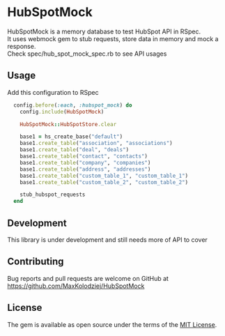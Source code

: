 # HubSpotMock

HubSpotMock is a memory database to test HubSpot API in RSpec.  
It uses webmock gem to stub requests, store data in memory and mock a response.  
Check spec/hub_spot_mock_spec.rb to see API usages

## Usage

Add this configuration to RSpec
```ruby
  config.before(:each, :hubspot_mock) do
    config.include(HubSpotMock)

    HubSpotMock::HubSpotStore.clear

    base1 = hs_create_base("default")
    base1.create_table("association", "associations")
    base1.create_table("deal", "deals")
    base1.create_table("contact", "contacts")
    base1.create_table("company", "companies")
    base1.create_table("address", "addresses")
    base1.create_table("custom_table_1", "custom_table_1")
    base1.create_table("custom_table_2", "custom_table_2")

    stub_hubspot_requests
  end
```

## Development

This library is under development and still needs more of API to cover

## Contributing

Bug reports and pull requests are welcome on GitHub at https://github.com/MaxKolodziej/HubSpotMock

## License

The gem is available as open source under the terms of the [MIT License](https://opensource.org/licenses/MIT).
